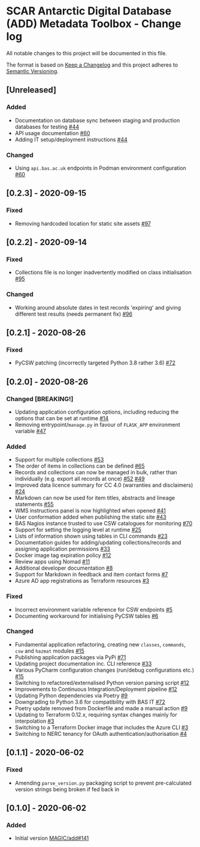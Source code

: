 # SCAR Antarctic Digital Database (ADD) Metadata Toolbox - Change log

All notable changes to this project will be documented in this file.

The format is based on [Keep a Changelog](http://keepachangelog.com/en/1.0.0/)
and this project adheres to [Semantic Versioning](http://semver.org/spec/v2.0.0.html).

## [Unreleased]

### Added

* Documentation on database sync between staging and production databases for testing
  [#44](https://gitlab.data.bas.ac.uk/MAGIC/add-metadata-toolbox/-/issues/44)
* API usage documentation 
  [#60](https://gitlab.data.bas.ac.uk/MAGIC/add-metadata-toolbox/-/issues/60)
* Adding IT setup/deployment instructions 
  [#44](https://gitlab.data.bas.ac.uk/MAGIC/add-metadata-toolbox/-/issues/44)

### Changed

* Using `api.bas.ac.uk` endpoints in Podman environment configuration
  [#60](https://gitlab.data.bas.ac.uk/MAGIC/add-metadata-toolbox/-/issues/60)

## [0.2.3] - 2020-09-15

### Fixed

* Removing hardcoded location for static site assets
  [#97](https://gitlab.data.bas.ac.uk/MAGIC/add-metadata-toolbox/issues/97)

## [0.2.2] - 2020-09-14

### Fixed

* Collections file is no longer inadvertently modified on class initialisation
  [#95](https://gitlab.data.bas.ac.uk/MAGIC/add-metadata-toolbox/issues/95)
  
### Changed

* Working around absolute dates in test records 'expiring' and giving different test results (needs permanent fix)
  [#96](https://gitlab.data.bas.ac.uk/MAGIC/add-metadata-toolbox/-/issues/96)
 
## [0.2.1] - 2020-08-26

### Fixed

* PyCSW patching (incorrectly targeted Python 3.8 rather 3.6)
  [#72](https://gitlab.data.bas.ac.uk/MAGIC/add-metadata-toolbox/issues/72)

## [0.2.0] - 2020-08-26

### Changed [BREAKING!]

* Updating application configuration options, including reducing the options that can be set at runtime
  [#14](https://gitlab.data.bas.ac.uk/MAGIC/add-metadata-toolbox/issues/14)
* Removing entrypoint/`manage.py` in favour of `FLASK_APP` environment variable
  [#47](https://gitlab.data.bas.ac.uk/MAGIC/add-metadata-toolbox/issues/47)

### Added

* Support for multiple collections
  [#53](https://gitlab.data.bas.ac.uk/MAGIC/add-metadata-toolbox/issues/53)
* The order of items in collections can be defined
  [#65](https://gitlab.data.bas.ac.uk/MAGIC/add-metadata-toolbox/issues/65)
* Records and collections can now be managed in bulk, rather than individually (e.g. export all records at once)
  [#52](https://gitlab.data.bas.ac.uk/MAGIC/add-metadata-toolbox/issues/52)
  [#49](https://gitlab.data.bas.ac.uk/MAGIC/add-metadata-toolbox/issues/49)
* Improved data licence summary for CC 4.0 (warranties and disclaimers)
  [#24](https://gitlab.data.bas.ac.uk/MAGIC/add-metadata-toolbox/issues/24)
* Markdown can now be used for item titles, abstracts and lineage statements
  [#55](https://gitlab.data.bas.ac.uk/MAGIC/add-metadata-toolbox/issues/55)
* WMS instructions panel is now highlighted when opened
  [#41](https://gitlab.data.bas.ac.uk/MAGIC/add-metadata-toolbox/issues/41)
* User conformation added when publishing the static site
  [#43](https://gitlab.data.bas.ac.uk/MAGIC/add-metadata-toolbox/issues/43)
* BAS Nagios instance trusted to use CSW catalogues for monitoring
  [#70](https://gitlab.data.bas.ac.uk/MAGIC/add-metadata-toolbox/issues/70)
* Support for setting the logging level at runtime
  [#25](https://gitlab.data.bas.ac.uk/MAGIC/add-metadata-toolbox/issues/25)
* Lists of information shown using tables in CLI commands
  [#23](https://gitlab.data.bas.ac.uk/MAGIC/add-metadata-toolbox/issues/23)
* Documentation guides for adding/updating collections/records and assigning application permissions
  [#33](https://gitlab.data.bas.ac.uk/MAGIC/add-metadata-toolbox/issues/33)
* Docker image tag expiration policy
  [#12](https://gitlab.data.bas.ac.uk/MAGIC/add-metadata-toolbox/issues/12)
* Review apps using Nomad
  [#11](https://gitlab.data.bas.ac.uk/MAGIC/add-metadata-toolbox/issues/11)
* Additional developer documentation
  [#8](https://gitlab.data.bas.ac.uk/MAGIC/add-metadata-toolbox/issues/8)
* Support for Markdown in feedback and item contact forms
  [#7](https://gitlab.data.bas.ac.uk/MAGIC/add-metadata-toolbox/issues/7)
* Azure AD app registrations as Terraform resources
  [#3](https://gitlab.data.bas.ac.uk/MAGIC/add-metadata-toolbox/issues/3)

### Fixed

* Incorrect environment variable reference for CSW endpoints
  [#5](https://gitlab.data.bas.ac.uk/MAGIC/add-metadata-toolbox/issues/5)
* Documenting workaround for initialising PyCSW tables
  [#6](https://gitlab.data.bas.ac.uk/MAGIC/add-metadata-toolbox/issues/6)

### Changed

* Fundamental application refactoring, creating new `classes`, `commands`, `csw` and `hazmat` modules
  [#15](https://gitlab.data.bas.ac.uk/MAGIC/add-metadata-toolbox/issues/15)
* Publishing application packages via PyPi
  [#71](https://gitlab.data.bas.ac.uk/MAGIC/add-metadata-toolbox/issues/71)
* Updating project documentation inc. CLI reference
  [#33](https://gitlab.data.bas.ac.uk/MAGIC/add-metadata-toolbox/issues/33)
* Various PyCharm configuration changes (run/debug configurations etc.)
  [#15](https://gitlab.data.bas.ac.uk/MAGIC/add-metadata-toolbox/issues/15)
* Switching to refactored/externalised Python version parsing script
  [#12](https://gitlab.data.bas.ac.uk/MAGIC/add-metadata-toolbox/issues/12)
* Improvements to Continuous Integration/Deployment pipeline
  [#12](https://gitlab.data.bas.ac.uk/MAGIC/add-metadata-toolbox/issues/12)
* Updating Python dependencies via Poetry
  [#9](https://gitlab.data.bas.ac.uk/MAGIC/add-metadata-toolbox/issues/9)
* Downgrading to Python 3.6 for compatibility with BAS IT
  [#72](https://gitlab.data.bas.ac.uk/MAGIC/add-metadata-toolbox/issues/72)
* Poetry update removed from Dockerfile and made a manual action
  [#9](https://gitlab.data.bas.ac.uk/MAGIC/add-metadata-toolbox/issues/9)
* Updating to Terraform 0.12.x, requiring syntax changes mainly for interpolation
  [#3](https://gitlab.data.bas.ac.uk/MAGIC/add-metadata-toolbox/issues/3)
* Switching to a Terraform Docker image that includes the Azure CLI
  [#3](https://gitlab.data.bas.ac.uk/MAGIC/add-metadata-toolbox/issues/3)
* Switching to NERC tenancy for OAuth authentication/authorisation
  [#4](https://gitlab.data.bas.ac.uk/MAGIC/add-metadata-toolbox/issues/4)

## [0.1.1] - 2020-06-02

### Fixed

* Amending `parse_version.py` packaging script to prevent pre-calculated version strings being broken if fed back in

## [0.1.0] - 2020-06-02

### Added

* Initial version [MAGIC/add#141](https://gitlab.data.bas.ac.uk/MAGIC/add/issues/141)
